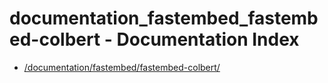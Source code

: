 # documentation_fastembed_fastembed-colbert - Documentation Index

- [/documentation/fastembed/fastembed-colbert/](./_documentation_fastembed_fastembed-colbert_.md)
